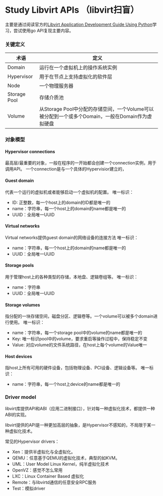 # Study Libvirt APIs （libvirt扫盲）

主要是通过阅读官方的[Libvirt Application Development Guide Using Python](https://libvirt.org/docs/libvirt-appdev-guide-python/en-US/html/libvirt_application_development_guide_using_python-Introduction.html)学习，尝试使用go API复现主要内容。


### 关键定义

|术语|定义|
|---|---|
|Domain|运行在一个虚拟机上的操作系统实例|
|Hypervisor|用于在节点上支持虚拟化的软件层|
|Node|一个物理服务器|
|Storage Pool|存储介质池|
|Volume|从Storage Pool中分配的存储空间，一个Volume可以被分配到一个或多个Domain，一般在Domain作为虚拟硬盘|


### 对象模型

#### Hypervisor connections

最高层/最重要的对象，一般在程序的一开始都会创建一个connection实例，用于调用API。
一个connection是与一个具体的Hypervisior建立的，


#### Guest domain
代表一个运行的虚拟机或者能够启动一个虚拟机的配置。
唯一标识：
* ID: 正整数，每一个host上的domain的ID都是唯一的
* name：字符串，每一个host上的domain的name都是唯一的
* UUID：全局唯一UUID

#### Virtual networks

Virtual networks提供guest domain的网络设备的连接方法
唯一标识：
* name：字符串，每一个host上的domain的name都是唯一的
* UUID：全局唯一UUID

#### Storage pools

用于管理host上的各种类型的存储，本地盘、逻辑卷组等。
唯一标识：
* name：字符串
* UUID：全局唯一UUID

#### Storage volumes
指分配的一块存储空间，磁盘分区、逻辑卷等。一个volume可以被多个domain进行使用。
唯一标识：
* name：字符串，每一个storage pool中的volume的name都是唯一的
* Key: 唯一标识pool中的volume，要求重启等操作过程中，保持稳定不变
* Value: 对应volume的文件系统路径，在host上每个volume的Value唯一
  
#### Host devices
指host上所有可用的硬件设备，包括物理设备、PCI设备、逻辑设备等。
唯一标识：
* name：字符串，每一个host上device的name都是唯一的



### Driver model
libvirt库提供API和ABI（应用二进制接口），针对每一种虚拟化技术，都提供一种ABI的实现。

libvirt提供的API是一种更加高层的抽象，是Hypervisor不感知的，不局限于某一种虚拟化技术。


常见的Hypervisor drivers：
* Xen：提供半虚拟化与全虚拟化。
* QEMU：任意基于QEMU的虚拟化技术，典型的如KVM。
* UML：User Model Linux Kernel，纯半虚拟化技术
* OpenVZ：感觉不怎么常用
* LXC：Linux Container Based 虚拟化
* Remote：与libvirtd通信的任意安全RPC服务
* Test：模拟driver


